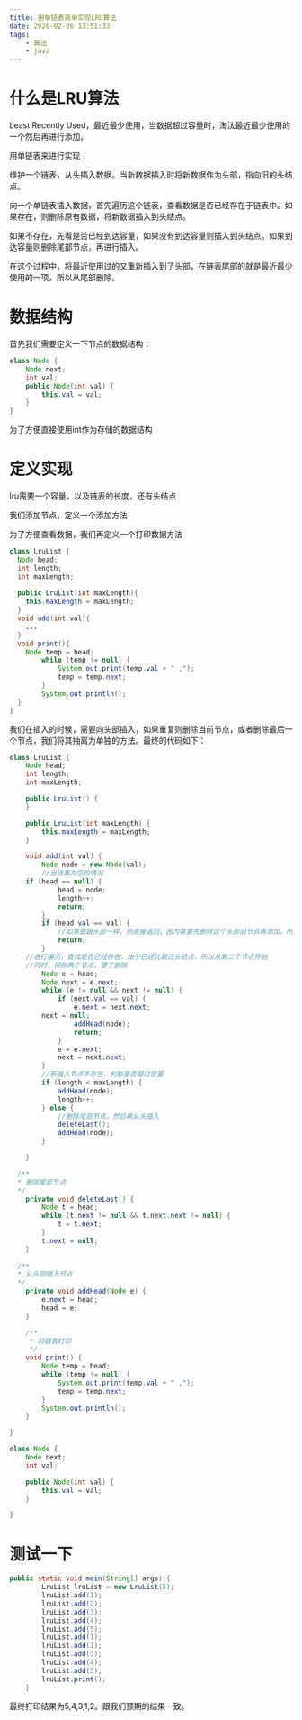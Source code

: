 ```yaml
---
title: 用单链表简单实现LRU算法
date: 2020-02-26 13:51:33
tags:	
	- 算法
	- java
---
```


# 什么是LRU算法

Least Recently Used，最近最少使用，当数据超过容量时，淘汰最近最少使用的一个然后再进行添加。

用单链表来进行实现：

维护一个链表，从头插入数据。当新数据插入时将新数据作为头部，指向旧的头结点。

向一个单链表插入数据，首先遍历这个链表，查看数据是否已经存在于链表中。如果存在，则删除原有数据，将新数据插入到头结点。

如果不存在，先看是否已经到达容量，如果没有到达容量则插入到头结点。如果到达容量则删除尾部节点，再进行插入。

在这个过程中，将最近使用过的又重新插入到了头部，在链表尾部的就是最近最少使用的一项，所以从尾部删除。

<!--more-->

# 数据结构

 首先我们需要定义一下节点的数据结构：

```java
class Node {
	Node next;
	int val;
	public Node(int val) {
		this.val = val;
	}
}
```

为了方便直接使用int作为存储的数据结构

# 定义实现

lru需要一个容量，以及链表的长度，还有头结点

我们添加节点，定义一个添加方法

为了方便查看数据，我们再定义一个打印数据方法

```java
class LruList {
  Node head;
  int length;
  int maxLength;
  
  public LruList(int maxLength){
    this.maxLength = maxLength;
  }
  void add(int val){
    ...
  }
  void print(){
    Node temp = head; 
		while (temp != null) {
			System.out.print(temp.val + " ,");
			temp = temp.next;
		}
		System.out.println();
  }
}
```

我们在插入的时候，需要向头部插入，如果重复则删除当前节点，或者删除最后一个节点，我们将其抽离为单独的方法。最终的代码如下：

```java
class LruList {
	Node head;
	int length;
	int maxLength;

	public LruList() {
	}

	public LruList(int maxLength) {
		this.maxLength = maxLength;
	}

	void add(int val) {
		Node node = new Node(val);
		//当链表为空的情况
    if (head == null) {
			head = node;
			length++;
			return;
		}
		if (head.val == val) {
			//如果是跟头部一样，则直接返回，因为需要先删除这个头部旧节点再添加，所以直接返回不做操作
			return;
		}
    //进行遍历，查找是否已经存在，由于已经比较过头结点，所以从第二个节点开始
    //同时，保存两个节点，便于删除
		Node e = head;
		Node next = e.next;
		while (e != null && next != null) {
			if (next.val == val) {
				e.next = next.next;
        next = null;
				addHead(node);
				return;
			}
			e = e.next;
			next = next.next;
		}
		//新插入节点不存在，判断是否超过容量
		if (length < maxLength) {
			addHead(node);
			length++;
		} else {
			//删除尾部节点，然后再从头插入
			deleteLast();
			addHead(node);
		}

	}

  /**
  * 删除尾部节点
  */
	private void deleteLast() {
		Node t = head;
		while (t.next != null && t.next.next != null) {
			t = t.next;
		}
		t.next = null;
	}
	
  /**
  * 从头部插入节点
  */
	private void addHead(Node e) {
		e.next = head;
		head = e;
	}

	/**
	 * 将链表打印
	 */
	void print() {
		Node temp = head;
		while (temp != null) {
			System.out.print(temp.val + " ,");
			temp = temp.next;
		}
		System.out.println();
	}

}

class Node {
	Node next;
	int val;

	public Node(int val) {
		this.val = val;
	}

}
```

# 测试一下

```java
public static void main(String[] args) {
		LruList lruList = new LruList(5);
		lruList.add(1);
		lruList.add(2);
		lruList.add(3);
		lruList.add(4);
		lruList.add(5);
		lruList.add(1);
		lruList.add(1);
		lruList.add(3);
		lruList.add(4);
		lruList.add(5);
		lruList.print();
	}
```

最终打印结果为5,4,3,1,2。跟我们预期的结果一致。

